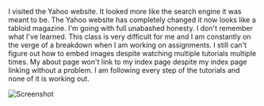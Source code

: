 I visited the Yahoo website. It looked more like the search engine it was meant to be.
The Yahoo website has completely changed it now looks like a tabloid magazine.
I'm going with full unabashed honesty. I don't remember what I've learned. This class is very difficult for me and I am constantly on the verge of a breakdown when I am working on assignments. I still can't figure out how to embed images despite watching multiple tutorials multiple times. My about page won't link to my index page despite my index page linking without a problem. I am following every step of the tutorials and none of it is working out.

![Screenshot](Screenshot.jpg)
